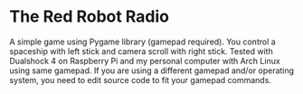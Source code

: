 # The Red Robot Radio
A simple game using Pygame library (gamepad required).
You control a spaceship with left stick and camera scroll with right stick. Tested with Dualshock 4 on Raspberry Pi and my personal computer with Arch Linux using same gamepad.
If you are using a different gamepad  and/or operating system, you need to edit source code to fit your gamepad commands.
